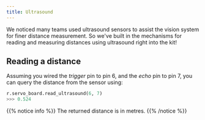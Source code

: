 ```yaml
---
title: Ultrasound
---
```


We noticed many teams used ultrasound sensors to assist the vision system for finer distance measurement. So we've built in the mechanisms for reading and measuring distances using ultrasound right into the kit!

## Reading a distance
Assuming you wired the _trigger_ pin to pin 6, and the _echo_ pin to pin 7, you can query the distance from the sensor using:

```python
r.servo_board.read_ultrasound(6, 7)
>>> 0.524
```

{{% notice info %}}
The returned distance is in metres.
{{% /notice %}}
